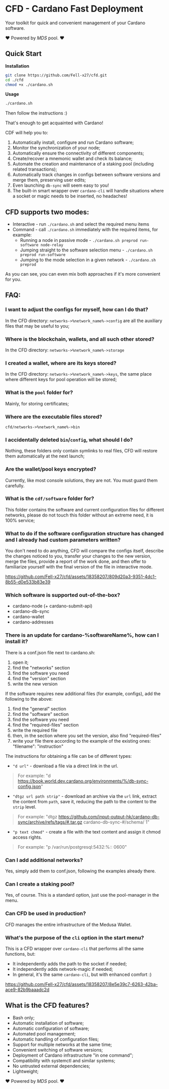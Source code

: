 # CFD - Cardano Fast Deployment
Your toolkit for quick and convenient management of your Cardano software.

❤️ Powered by *MDS* pool. ❤️



## Quick Start
**Installation**
```bash
git clone https://github.com/Fell-x27/cfd.git
cd ./cfd
chmod +x ./cardano.sh
```
**Usage**
```bash
./cardano.sh
```
Then follow the instructions :)

That's enough to get acquainted with Cardano!

CDF will help you to:
1) Automatically install, configure and run Cardano software;
2) Monitor the synchronization of your node;
3) Automatically ensure the connectivity of different components;
4) Create/recover a mnemonic wallet and check its balance;
5) Automate the creation and maintenance of a staking pool (including related transactions);
6) Automatically track changes in configs between software versions and merge them, preserving user edits;
7) Even launching `db-sync` will seem easy to you!
8) The built-in smart wrapper over `cardano-cli` will handle situations where a socket or magic needs to be inserted, no headaches!



## CFD supports two modes:
* Interactive - run `./cardano.sh` and select the required menu items
* Command - call `./cardano.sh` immediately with the required items, for example:
    * Running a node in passive mode -  `./cardano.sh preprod run-software node-relay`
    * Jumping straight to the software selection menu - `./cardano.sh preprod run-software`
    * Jumping to the mode selection in a given network - `./cardano.sh preprod`

As you can see, you can even mix both approaches if it's more convenient for you.



## FAQ:
### **I want to adjust the configs for myself, how can I do that?**
In the CFD directory: `networks->%network_name%->config` are all the auxiliary files that may be useful to you;


### **Where is the blockchain, wallets, and all such other stored?**
In the CFD directory: `networks->%network_name%->storage`


### **I created a wallet, where are its keys stored?**
In the CFD directory: `networks->%network_name%->keys`, the same place where different keys for pool operation will be stored;


### **What is the `pool` folder for?**
Mainly, for storing certificates;


### **Where are the executable files stored?**
`cfd/networks->%network_name%->bin`


### **I accidentally deleted `bin`/`config`, what should I do?**
Nothing, these folders only contain symlinks to real files, CFD will restore them automatically at the next launch;


### **Are the wallet/pool keys encrypted?**
Currently, like most console solutions, they are not. You must guard them carefully.


### **What is the `cdf/software` folder for?**
This folder contains the software and current configuration files for different networks, please do not touch this folder without an extreme need, it is 100% service;

### What to do if the software configuration structure has changed and I already had custom parameters written?
You don't need to do anything, CFD will compare the configs itself, describe the changes noticed to you, transfer your changes to the new version, merge the files, provide a report of the work done, and then offer to familiarize yourself with the final version of the file in interactive mode.


https://github.com/Fell-x27/cfd/assets/18358207/809d20a3-9351-4dc1-8b55-d0e533b83e39



### Which software is supported out-of-the-box?
* cardano-node (+ cardano-submit-api)
* cardano-db-sync
* cardano-wallet
* cardano-addresses

### **There is an update for cardano-%softwareName%, how can I install it?**
There is a conf.json file next to cardano.sh:
1) open it;
2) find the "networks" section
3) find the software you need
4) find the "version" section
5) write the new version

If the software requires new additional files (for example, configs), add the following to the above:
1) find the "general" section
2) find the "software" section
3) find the software you need
4) find the "required-files" section
5) write the required file
6)  then, in the section where you set the version, also find "required-files"
7)  write your file there according to the example of the existing ones:
   "filename": "instruction"

The instructions for obtaining a file can be of different types:
* `"d url"` - download a file via a direct link in the url.
>For example: "d https://book.world.dev.cardano.org/environments/%/db-sync-config.json"
* `"dtgz url path strip"` - download an archive via the `url` link, extract the content from `path`, save it, reducing the path to the content to the `strip` level.
>For example: "dtgz https://github.com/input-output-hk/cardano-db-sync/archive/refs/tags/#.tar.gz cardano-db-sync-#/schema/ 1"
* `"p text chmod"` - create a file with the text content and assign it chmod access rights.
>For example: "p /var/run/postgresql:5432:%:: 0600"

### Can I add additional networks?
Yes, simply add them to conf.json, following the examples already there.

### Can I create a staking pool?
Yes, of course. This is a standard option, just use the pool-manager in the menu.

### Can CFD be used in production?
CFD manages the entire infrastructure of the Medusa Wallet.

### What's the purpose of the `cli` option in the start menu?
This is a CFD wrapper over `cardano-cli` that performs all the same functions, but:

* It independently adds the path to the socket if needed;
* It independently adds network-magic if needed;
* In general, it's the same `cardano-cli`, but with enhanced comfort :)
  


https://github.com/Fell-x27/cfd/assets/18358207/8e5e39c7-6263-42ba-ace9-82b9baaadc2d



## **What is the CFD features?**
* Bash only;
* Automatic installation of software;
* Automatic configuration of software;
* Automated pool management;
* Automatic handling of configuration files;
* Support for multiple networks at the same time;
* Convenient switching of software versions;
* Deployment of Cardano infrastructure "in one command";
* Compatibility with systemctl and similar systems;
* No untrusted external dependencies;
* Lightweight;


❤️ Powered by *MDS* pool. ❤️
